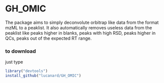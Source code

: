 # GH_OMIC
The package aims to simply deconvolute orbitrap like data from the format mzML to a peaklist. It also automatically removes useless data from the peaklist like peaks higher in blanks, peaks with high RSD, peaks higher in QCs, peaks out of the expected RT range.

### to download
just type
```R
library("devtools")
install_github("lucanard/GH_OMIC")
```
